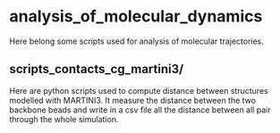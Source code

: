 # analysis_of_molecular_dynamics
Here belong some scripts used for analysis of molecular trajectories.


## scripts_contacts_cg_martini3/
Here are python scripts used to compute distance between structures modelled with MARTINI3.
It measure the distance between the two backbone beads and write in a csv file all the distance between all pair through the whole simulation.
